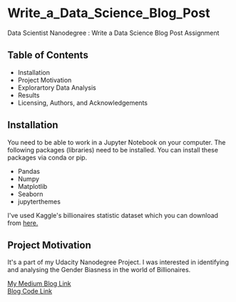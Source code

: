 # Write_a_Data_Science_Blog_Post
Data Scientist Nanodegree : Write a Data Science Blog Post Assignment
## Table of Contents
- Installation
- Project Motivation
- Explorartory Data Analysis
- Results
- Licensing, Authors, and Acknowledgements

## Installation
You need to be able to work in a Jupyter Notebook on your computer. The following packages (libraries) need to be installed. You can install these packages via conda or pip.

- Pandas
- Numpy
- Matplotlib
- Seaborn
- jupyterthemes

I've used Kaggle's billionaires statistic dataset which you can download from [here.](https://www.kaggle.com/datasets/nelgiriyewithana/billionaires-statistics-dataset/)<br>

## Project Motivation
It's a part of my Udacity Nanodegree Project. I was interested in identifying and analysing the Gender Biasness in the world of Billionaires.

[My Medium Blog Link](https://medium.com/@parulgangwar/gender-bias-in-the-world-of-billionaires-c656743cdb71)<br>
[Blog Code Link](https://github.com/parulgangwar/Write_a_Data_Science_Blog_Post/blob/main/Explanatory_analysis.ipynb)<br>

